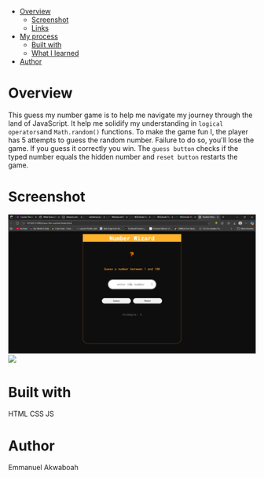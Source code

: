 - [Overview](#overview)
  - [Screenshot](#screenshot)
  - [Links](#links)
- [My process](#my-process)
  - [Built with](#built-with)
  - [What I learned](#what-i-learned)
- [Author](#author)

# **Overview**
This guess my number game is to help me navigate my journey through the land of JavaScript. It help me solidify my understanding in `logical operators`and `Math.random()` functions. To make the game fun I, the player has 5 attempts to guess the random number. Failure to do so, you'll lose the game. If you guess it correctly you win. The `guess button` checks if the typed number equals the hidden number and `reset button` restarts the game.

# **Screenshot**
![](./screenshot/desktop.png)
![](./screenshot/mobile.png)

# **Built with**
HTML
CSS
JS

# **Author**
Emmanuel Akwaboah